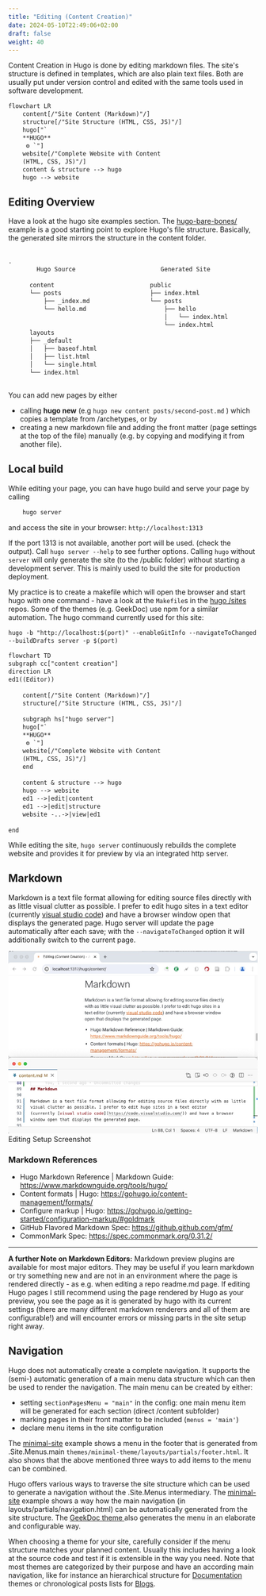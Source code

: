 ```yaml
---
title: "Editing (Content Creation)"
date: 2024-05-10T22:49:06+02:00
draft: false
weight: 40
---
```


Content Creation in Hugo is done by editing markdown files. 
The site's structure is defined in templates, which are also plain text files.
Both  are usually put under version control and edited with the same tools
used in software development. 

<!--more-->


```mermaid
flowchart LR
    content[/"Site Content (Markdown)"/]
    structure[/"Site Structure (HTML, CSS, JS)"/]
    hugo["`
    **HUGO**
     ⚙️ `"]
    website[/"Complete Website with Content 
    (HTML, CSS, JS)"/]
    content & structure --> hugo
    hugo --> website
```

## Editing Overview

Have a look at the hugo site examples section. The [hugo-bare-bones/](/examples/hugo-bare-bones) 
example is a good starting point to explore Hugo's file structure. Basically, the generated site
mirrors the structure in the content folder.

```goat
                                                                         . 
        Hugo Source                        Generated Site    
         
      content                           public  
      └── posts                         ├── index.html
          ├── _index.md                 └── posts
          └── hello.md                      ├── hello
                                            │   └── index.html
                                            └── index.html
      layouts
      ├── _default
      │   ├── baseof.html
      │   ├── list.html
      │   └── single.html
      └── index.html
  
```

You can add new pages by either
- calling **hugo new** (e.g `hugo new content posts/second-post.md` ) which
copies a template from /archetypes, or by 
- creating a new markdown file and adding the front matter (page settings at the top of the file) manually (e.g. by copying and modifying it from another file).

## Local build

While editing your page, you can have hugo build and serve your page by calling

```bash
    hugo server
```

and access the site in your browser:
`http://localhost:1313`

If the port 1313 is not available, another port will be used. (check the output).
Call `hugo server --help` to see further options.
Calling `hugo` without `server` will only generate the site (to the /public folder) without starting a development server. This is mainly used to build the site for
production deployment. 

My practice is to create a makefile which will open the browser and start hugo with one command - have a look at the `Makefile`s in the [hugo /sites](/sites) repos. Some of the themes
(e.g. GeekDoc) use npm for a similar automation.
The hugo command currently used for this site: 

    hugo -b "http://localhost:$(port)" --enableGitInfo --navigateToChanged --buildDrafts server -p $(port)

```mermaid
flowchart TD
subgraph cc["content creation"]
direction LR
ed1((Editor))

    content[/"Site Content (Markdown)"/]
    structure[/"Site Structure (HTML, CSS, JS)"/]

    subgraph hs["hugo server"]
    hugo["`
    **HUGO**
     ⚙️ `"]
    website[/"Complete Website with Content 
    (HTML, CSS, JS)"/]
    end

    content & structure --> hugo
    hugo --> website
    ed1 -->|edit|content
    ed1 -->|edit|structure
    website -..->|view|ed1
    
end
```
While editing the site, `hugo server` continuously rebuilds the complete website and provides
it for preview by via an integrated http server.

## Markdown

Markdown is a text file format allowing for editing source files directly with as little
visual clutter as possible. I prefer to edit hugo sites in a text editor 
(currently [visual studio code](https://code.visualstudio.com/)) and have a browser
window open that displays the generated page. Hugo server will update the page automatically
after each save; with the `--navigateToChanged` option it will additionally switch to the 
current page. 

![Editing Setup Screenshot](editing-setup.jpg)Editing Setup Screenshot

### Markdown References

- Hugo Markdown Reference | Markdown Guide: https://www.markdownguide.org/tools/hugo/
- Content formats | Hugo: https://gohugo.io/content-management/formats/
- Configure markup | Hugo: https://gohugo.io/getting-started/configuration-markup/#goldmark
- GitHub Flavored Markdown Spec: https://github.github.com/gfm/
- CommonMark Spec: https://spec.commonmark.org/0.31.2/

---
**A further Note on Markdown Editors:**
Markdown preview plugins are available for most major editors. They may be useful if you 
learn markdown or try something new and are not in an environment where the page is rendered directly - as e.g. when editing a repo readme.md page. 
If editing Hugo pages I still recommend using the page rendered by Hugo as your preview,
you see the page as it is generated by hugo with its current settings (there are many different markdown renderers and all of them are configurable!) and will encounter errors or missing parts in the site setup right away.

## Navigation

Hugo does not automatically create a complete navigation. It supports
the (semi-) automatic generation of a main menu data structure which can
then be used to render the navigation. 
The main menu can be created by either: 
- setting `sectionPagesMenu = "main"` in the config: one main menu item will be generated for each section (direct /content subfolder)
- marking pages in their front matter to be included (`menus = 'main'`)
- declare menu items in the site configuration

The [minimal-site](/examples/minimal-site/) example shows a menu in the
footer that is generated from  .Site.Menus.main
`themes/minimal-theme/layouts/partials/footer.html`. 
It also shows that the above mentioned
three ways to add items to the menu can be combined.

Hugo offers various ways to traverse the site structure which can be used
to generate a navigation without the .Site.Menus intermediary.
The [minimal-site](/examples/minimal-site/) example shows a way how the main navigation
(in layouts/partials/navigation.html) can be
automatically generated from the site structure. The [GeekDoc theme ](/themes/hugo-geekdoc-tryout/) also generates the menu in an 
elaborate and configurable way.

When choosing a theme for your site, carefully consider if the menu structure matches
your planned content. Usually this includes having a look at the source code and test if
it is extensible in the way you need. Note that most themes are categorized by their
purpose and have an according main navigation, like for instance an hierarchical structure for 
[Documentation](https://themes.gohugo.io/tags/docs/) themes or chronological posts lists for 
[Blogs](https://themes.gohugo.io/tags/blog/).

